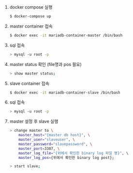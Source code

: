 1. docker compose 실행
    
    ```bash
    $ docker-compose up
    ```

2. master container 접속

   ```bash
   $ docker exec -it mariadb-container-master /bin/bash
   ```
   
3. sql 접속
    
    ```bash
    > mysql -u root -p
    ```

4. master status 확인 (file명과 pos 필요)
    
    ```bash
    > show master status;
    ```

5. slave container 접속

   ```bash
   $ docker exec -it mariadb-container-slave /bin/bash
   ```

6. sql 접속

    ```bash
    > mysql -u root -p
    ```
7. master 설정 후 slave 실행

    ```bash
    > change master to \ 
        master_host="{master db host}", \
        master_user="slaveuser", \
        master_password="slavepassword", \
        master_port=3307, \
        master_log_file="{위에서 확인한 binary log 파일 명}", \ 
        master_log_pos={위에서 확인한 binary log post};
   
   > start slave;
    ```

